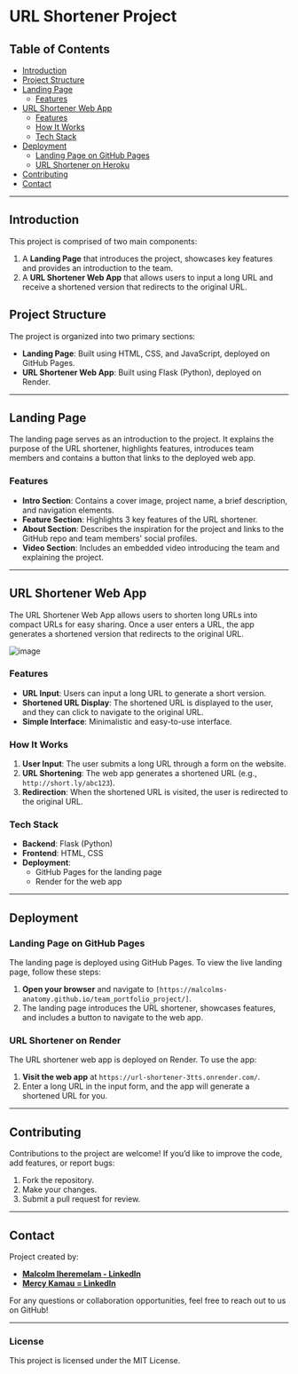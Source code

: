 # URL Shortener Project

## Table of Contents
- [Introduction](#introduction)
- [Project Structure](#project-structure)
- [Landing Page](#landing-page)
  - [Features](#features)
- [URL Shortener Web App](#url-shortener-web-app)
  - [Features](#features)
  - [How It Works](#how-it-works)
  - [Tech Stack](#tech-stack)
- [Deployment](#deployment)
  - [Landing Page on GitHub Pages](#landing-page-on-github-pages)
  - [URL Shortener on Heroku](#url-shortener-on-heroku)
- [Contributing](#contributing)
- [Contact](#contact)

---

## Introduction
This project is comprised of two main components:
1. A **Landing Page** that introduces the project, showcases key features and provides an introduction to the team.
2. A **URL Shortener Web App** that allows users to input a long URL and receive a shortened version that redirects to the original URL.

## Project Structure
The project is organized into two primary sections:
- **Landing Page**: Built using HTML, CSS, and JavaScript, deployed on GitHub Pages.
- **URL Shortener Web App**: Built using Flask (Python), deployed on Render.

---

## Landing Page

The landing page serves as an introduction to the project. It explains the purpose of the URL shortener, highlights features, introduces team members and contains a button that links to the deployed web app.

### Features
- **Intro Section**: Contains a cover image, project name, a brief description, and navigation elements.
- **Feature Section**: Highlights 3 key features of the URL shortener.
- **About Section**: Describes the inspiration for the project and links to the GitHub repo and team members' social profiles.
- **Video Section**: Includes an embedded video introducing the team and explaining the project.

---

## URL Shortener Web App

The URL Shortener Web App allows users to shorten long URLs into compact URLs for easy sharing. Once a user enters a URL, the app generates a shortened version that redirects to the original URL.

![image](https://github.com/user-attachments/assets/72df818b-2e16-44a2-ad00-0bab2da6b88f)


### Features
- **URL Input**: Users can input a long URL to generate a short version.
- **Shortened URL Display**: The shortened URL is displayed to the user, and they can click to navigate to the original URL.
- **Simple Interface**: Minimalistic and easy-to-use interface.

### How It Works
1. **User Input**: The user submits a long URL through a form on the website.
2. **URL Shortening**: The web app generates a shortened URL (e.g., `http://short.ly/abc123`).
3. **Redirection**: When the shortened URL is visited, the user is redirected to the original URL.

### Tech Stack
- **Backend**: Flask (Python)
- **Frontend**: HTML, CSS
- **Deployment**:
  - GitHub Pages for the landing page
  - Render for the web app

---

## Deployment

### Landing Page on GitHub Pages

The landing page is deployed using GitHub Pages. To view the live landing page, follow these steps:
1. **Open your browser** and navigate to `[https://malcolms-anatomy.github.io/team_portfolio_project/]`.
2. The landing page introduces the URL shortener, showcases features, and includes a button to navigate to the web app.

### URL Shortener on Render

The URL shortener web app is deployed on Render. To use the app:
1. **Visit the web app** at `https://url-shortener-3tts.onrender.com/`.
2. Enter a long URL in the input form, and the app will generate a shortened URL for you.

---

## Contributing

Contributions to the project are welcome! If you’d like to improve the code, add features, or report bugs:
1. Fork the repository.
2. Make your changes.
3. Submit a pull request for review.

---

## Contact

Project created by:
- **[Malcolm Iheremelam - LinkedIn](https://www.linkedin.com/in/malcolm-iheremelam/)**
- **[Mercy Kamau = LinkedIn](https://www.linkedin.com/in/mercy-kamau-a6018b276)**

For any questions or collaboration opportunities, feel free to reach out to us on GitHub!

---

### License
This project is licensed under the MIT License.

